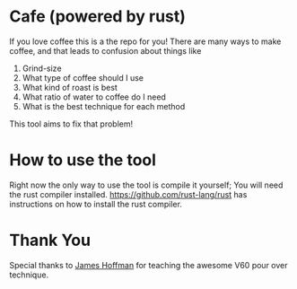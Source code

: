 # Cafe (powered by rust)
If you love coffee this is a the repo for you! There are many ways to make coffee, and that
leads to confusion about things like
1. Grind-size
2. What type of coffee should I use
3. What kind of roast is best
4. What ratio of water to coffee do I need
5. What is the best technique for each method

This tool aims to fix that problem!

# How to use the tool
Right now the only way to use the tool is compile it yourself; You will need the rust compiler
installed. https://github.com/rust-lang/rust has instructions on how to install the rust
compiler.

# Thank You
Special thanks to [James Hoffman](https://www.youtube.com/channel/UCMb0O2CdPBNi-QqPk5T3gsQ) for
teaching the awesome V60 pour over technique.
